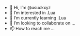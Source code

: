 - 👋 Hi, I’m @usuckxyz
- 👀 I’m interested in .Lua
- 🌱 I’m currently learning .Lua
- 💞️ I’m looking to collaborate on ...
- 📫 How to reach me ...

<!---
usuckxyz/usuckxyz is a ✨ special ✨ repository because its `README.md` (this file) appears on your GitHub profile.
You can click the Preview link to take a look at your changes.
--->
